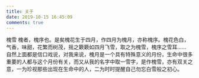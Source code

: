 ```yaml
---
title: 关于
date: 2019-10-15 16:45:09
comments: true
---
```


槐雪
槐者，槐序也。是矣槐花生于四月，作四月为槐月，亦称槐序。槐花色白，气香，味甜，花繁而树茂，摇之簌簌如四月飞雪，取之为槐雪，槐序之雪耳……
自然上面都是信口戏说，对我来说，槐月是一个具有特殊意义的月份，生命中很多重要的人都与这个月份有关，而又从我的名字中取一雪字，是作槐雪，亦有双关之意，一为珍视那些出现在生命中的人，二为时时提醒自己勿忘白雪般之初心。

